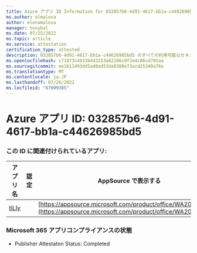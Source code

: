 ```yaml
---
title: Azure アプリ ID Information for 032857b6-4d91-4617-bb1a-c44626985bd5
ms.author: elmalova
author: elenamalova
manager: tonybal
ms.date: 07/25/2022
ms.topic: article
ms.service: attestation
certification_type: attested
description: 032857b6-4d91-4617-bb1a-c44626985bd5 のすべての利用可能なセキュリティとコンプライアンス情報。
ms.openlocfilehash: c71873c4933b443213a62106c0f2e4c86cd791aa
ms.sourcegitcommit: ee1611493dd5ad0ad53da0380e73acd25340a76e
ms.translationtype: MT
ms.contentlocale: ja-JP
ms.lasthandoff: 07/26/2022
ms.locfileid: "67009385"
---
```

# <a name="azure-app-id-032857b6-4d91-4617-bb1a-c44626985bd5"></a>Azure アプリ ID: 032857b6-4d91-4617-bb1a-c44626985bd5


### <a name="apps-associated-with-this-id"></a>この ID に関連付けられているアプリ:
| **アプリ名** | **認定** | **AppSource で表示する** |
|--------------|---------------|-----------------------|
| [tiLly](../forward/WA200003825.md) |  | [https://appsource.microsoft.com/product/office/WA200003825](https://appsource.microsoft.com/product/office/WA200003825) |

### <a name="microsoft-365-app-compliance-status"></a>Microsoft 365 アプリコンプライアンスの状態
- Publisher Attestaton Status: Completed
